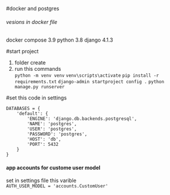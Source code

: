 #docker and postgres

<h6>vesions in docker file</h6>
docker compose 3.9 
python 3.8
django 4.1.3

#start project 
1. folder create<br>
2. run this commands</br> 
```python -m venv venv```
```venv\scripts\activate```
```pip install -r requirements.txt```
```django-admin startproject config .```
```python manage.py runserver```


#set this code in settings  
```
DATABASES = {
    'default': {
        'ENGINE': 'django.db.backends.postgresql',
        'NAME': 'postgres',
        'USER': 'postgres',
        'PASSWORD': 'postgres',
        'HOST': 'db',
        'PORT': 5432
    }
}
```
<h4>app accounts for custome user model</h4>

set in settings file this varible </br>
``` AUTH_USER_MODEL = 'accounts.CustomUser' ```
